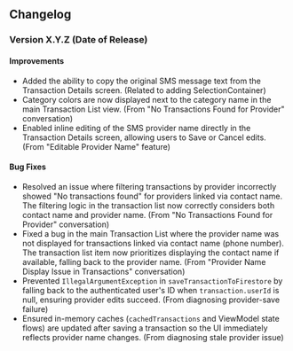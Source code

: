 ## Changelog

### Version X.Y.Z (Date of Release)

#### Improvements

-   Added the ability to copy the original SMS message text from the Transaction Details screen. (Related to adding SelectionContainer)
-   Category colors are now displayed next to the category name in the main Transaction List view. (From "No Transactions Found for Provider" conversation)
-   Enabled inline editing of the SMS provider name directly in the Transaction Details screen, allowing users to Save or Cancel edits. (From "Editable Provider Name" feature)

#### Bug Fixes

-   Resolved an issue where filtering transactions by provider incorrectly showed "No transactions found" for providers linked via contact name. The filtering logic in the transaction list now correctly considers both contact name and provider name. (From "No Transactions Found for Provider" conversation)
-   Fixed a bug in the main Transaction List where the provider name was not displayed for transactions linked via contact name (phone number). The transaction list item now prioritizes displaying the contact name if available, falling back to the provider name. (From "Provider Name Display Issue in Transactions" conversation)
-   Prevented `IllegalArgumentException` in `saveTransactionToFirestore` by falling back to the authenticated user's ID when `transaction.userId` is null, ensuring provider edits succeed. (From diagnosing provider-save failure)
-   Ensured in-memory caches (`cachedTransactions` and ViewModel state flows) are updated after saving a transaction so the UI immediately reflects provider name changes. (From diagnosing stale provider issue) 